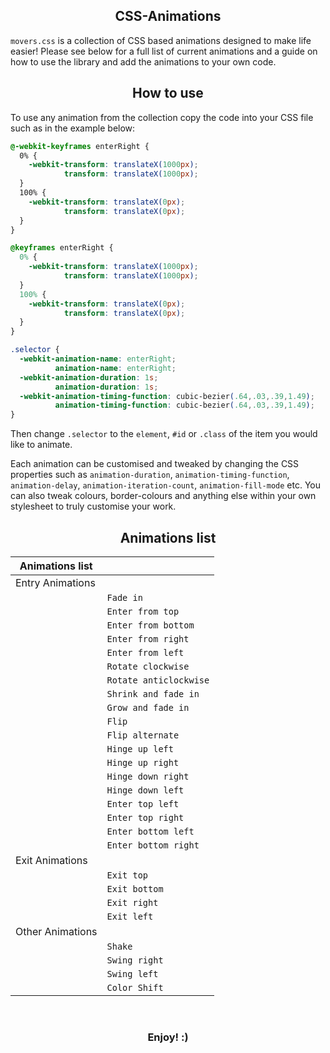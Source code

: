 <h2 align="center">CSS-Animations</h2>

`movers.css` is a collection of CSS based animations designed to make life easier! Please see below for a full list of current animations and a guide on how to use the library and add the animations to your own code.

<h2 align="center">How to use</h2>
To use any animation from the collection copy the code into your CSS file such as in the example below:

```css
@-webkit-keyframes enterRight {
  0% {
    -webkit-transform: translateX(1000px);
            transform: translateX(1000px);
  }
  100% {
    -webkit-transform: translateX(0px);
            transform: translateX(0px);
  }
}

@keyframes enterRight {
  0% {
    -webkit-transform: translateX(1000px);
            transform: translateX(1000px);
  }
  100% {
    -webkit-transform: translateX(0px);
            transform: translateX(0px);
  }
}

.selector {
  -webkit-animation-name: enterRight;
          animation-name: enterRight;
  -webkit-animation-duration: 1s;
          animation-duration: 1s;
  -webkit-animation-timing-function: cubic-bezier(.64,.03,.39,1.49);
          animation-timing-function: cubic-bezier(.64,.03,.39,1.49);
}
```

Then change `.selector` to the `element`, `#id` or `.class` of the item you would like to animate.

Each animation can be customised and tweaked by changing the CSS properties such as `animation-duration`, `animation-timing-function`, `animation-delay`, `animation-iteration-count`, `animation-fill-mode` etc. You can also tweak colours, border-colours and anything else within your own stylesheet to truly customise your work.

<h2 align="center">Animations list</h2>

| Animations list   |                       |
| ----------------- | ----------------------|
| Entry Animations  |                       |
|                   | `Fade in`             |
|                   | `Enter from top`      |
|                   | `Enter from bottom`   |
|                   | `Enter from right`    |
|                   | `Enter from left`     |
|                   | `Rotate clockwise`    |
|                   | `Rotate anticlockwise`|
|                   | `Shrink and fade in`  |
|                   | `Grow and fade in`    |
|                   | `Flip`                |
|                   | `Flip alternate`      |
|                   | `Hinge up left`       |
|                   | `Hinge up right`      |
|                   | `Hinge down right`    |
|                   | `Hinge down left`     |
|                   | `Enter top left`      |
|                   | `Enter top right`     |
|                   | `Enter bottom left`   |
|                   | `Enter bottom right`  |
| Exit Animations   |                       |
|                   | `Exit top`            |
|                   | `Exit bottom`         |
|                   | `Exit right`          |
|                   | `Exit left`           |
| Other Animations  |                       |
|                   | `Shake`               |
|                   | `Swing right`         |
|                   | `Swing left`          |
|                   | `Color Shift`         |


<br>
<h3 align="center">Enjoy! :)</h3>
